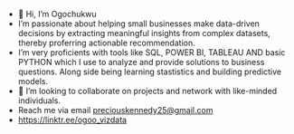 - 👋 Hi, I’m Ogochukwu
-  I’m passionate about helping small businesses make data-driven decisions by extracting meaningful insights from complex datasets, thereby proferring actionable recommendation.
-  I’m very proficients with tools like SQL, POWER BI, TABLEAU AND basic PYTHON which I use to analyze and provide solutions to business questions. Along side being learning stastistics and building predictive models.
- 💞️ I’m looking to collaborate on projects and network with like-minded individuals.
- Reach me via email preciouskennedy25@gmail.com
- https://linktr.ee/ogoo_vizdata


<!---
Ogoo-vizData/Ogoo-vizData is a ✨ special ✨ repository because its `README.md` (this file) appears on your GitHub profile.
You can click the Preview link to take a look at your changes.
--->
